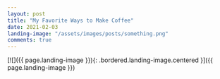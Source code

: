 ```yaml
---
layout: post
title: "My Favorite Ways to Make Coffee"
date: 2021-02-03
landing-image: "/assets/images/posts/something.png"
comments: true
---
```


[![]({{ page.landing-image }}){: .bordered.landing-image.centered }]({{ page.landing-image }})
